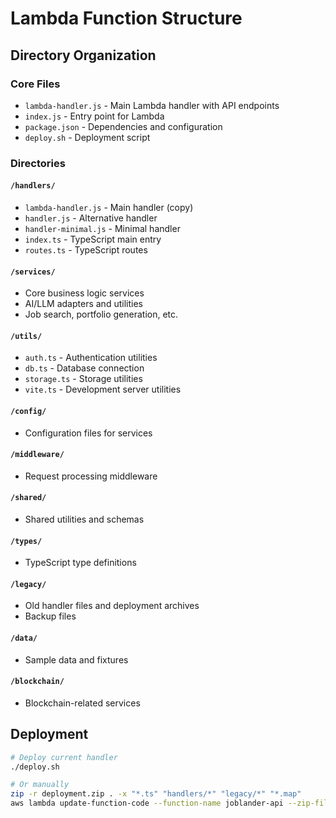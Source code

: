 # Lambda Function Structure

## Directory Organization

### Core Files
- `lambda-handler.js` - Main Lambda handler with API endpoints
- `index.js` - Entry point for Lambda
- `package.json` - Dependencies and configuration
- `deploy.sh` - Deployment script

### Directories

#### `/handlers/`
- `lambda-handler.js` - Main handler (copy)
- `handler.js` - Alternative handler
- `handler-minimal.js` - Minimal handler
- `index.ts` - TypeScript main entry
- `routes.ts` - TypeScript routes

#### `/services/`
- Core business logic services
- AI/LLM adapters and utilities
- Job search, portfolio generation, etc.

#### `/utils/`
- `auth.ts` - Authentication utilities
- `db.ts` - Database connection
- `storage.ts` - Storage utilities
- `vite.ts` - Development server utilities

#### `/config/`
- Configuration files for services

#### `/middleware/`
- Request processing middleware

#### `/shared/`
- Shared utilities and schemas

#### `/types/`
- TypeScript type definitions

#### `/legacy/`
- Old handler files and deployment archives
- Backup files

#### `/data/`
- Sample data and fixtures

#### `/blockchain/`
- Blockchain-related services

## Deployment

```bash
# Deploy current handler
./deploy.sh

# Or manually
zip -r deployment.zip . -x "*.ts" "handlers/*" "legacy/*" "*.map"
aws lambda update-function-code --function-name joblander-api --zip-file fileb://deployment.zip
```